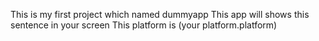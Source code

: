 This is my first project which named dummyapp
This app will shows this sentence in your screen This platform is (your platform.platform)